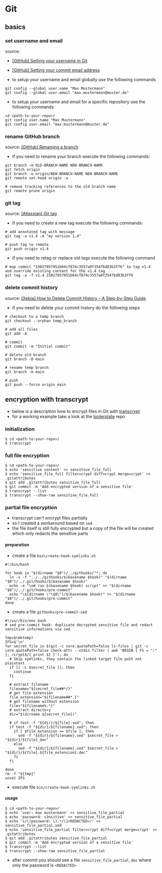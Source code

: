 # Git

## basics

### set username and email

source:
  - [[GitHub] Setting your username in Git](https://docs.github.com/en/get-started/getting-started-with-git/setting-your-username-in-git)
  - [[GitHub] Setting your commit email address](https://docs.github.com/en/account-and-profile/setting-up-and-managing-your-personal-account-on-github/managing-email-preferences/setting-your-commit-email-address)
 


- to setup your username and email globally use the following commands

``` { .sh }
git config --global user.name "Max Mustermann"
git config --global user.email "max.mustermann@muster.de"
```

- to setup your username and email for a specific repository use the following commands

``` { .sh }
cd <path-to-your-repo>/
git config user.name "Max Mustermann"
git config user.email "max.mustermann@muster.de"
```

### rename GitHub branch

source: [[GitHub] Renaming a branch](https://docs.github.com/en/repositories/configuring-branches-and-merges-in-your-repository/managing-branches-in-your-repository/renaming-a-branch)

- if you need to rename your branch execute the following commands:

``` { .sh }
git branch -m OLD-BRANCH-NAME NEW-BRANCH-NAME
git fetch origin
git branch -u origin/NEW-BRANCH-NAME NEW-BRANCH-NAME
git remote set-head origin -a

# remove tracking references to the old branch name
git remote prune origin
```

### git tag

source: [[Atlassian] Git tag](https://www.atlassian.com/git/tutorials/inspecting-a-repository/git-tag)

- if you need to create a new tag execute the following commands:

``` { .sh }
# add annotated tag with message
git tag -a v1.4 -m "my version 1.4"

# push tag to remote
git push origin v1.4
```

- if you need to retag or replace old tags execute the following command

``` { .sh }
# map commit "15027957951b64cf874c3557a0f3547bd83b3ff6" to tag v1.4 and override existing content for the v1.4 tag
git tag -a -f v1.4 15027957951b64cf874c3557a0f3547bd83b3ff6
```

### delete commit history

source: [[Xebia] How to Delete Commit History – A Step-by-Step Guide](https://xebia.com/blog/deleting-your-commit-history/)

- if you need to delete your commit history do the following steps

``` { .sh }
# checkout to a temp branch
git checkout --orphan temp_branch

# add all files
git add -A

# commit
git commit -m "Initial commit"

# delete old branch
git branch -D main

# rename temp branch
git branch -m main

# push
git push --force origin main
```

## encryption with transcrypt

- below is a description how to encrypt files in Git with [transcrypt](https://github.com/elasticdog/transcrypt)
- for a working example take a look at the [boilerplate](https://github.com/steled/boilerplate/tree/main/git/transcrypt) repo

### initialization

``` { .sh }
$ cd <path-to-your-repo>/
$ transcrypt
```

### full file encryption

``` { .sh }
$ cd <path-to-your-repo>/
$ echo 'sensitive content' >> sensitive_file_full
$ echo 'sensitive_file_full filter=crypt diff=crypt merge=crypt' >> .gitattributes
$ git add .gitattributes sensitive_file_full
$ git commit -m 'Add encrypted version of a sensitive file'
$ transcrypt --list
$ transcrypt --show-raw sensitive_file_full
```

### partial file encryption

- transcrypt can't encrypt files partially
- so I created a workaround based on `sed`
- the file itself is still fully encrypted but a copy of the file will be created which only redacts the sensitive parts

#### preparation

- create a file `bin\create-hook-symlinks.sh`

``` { .sh }
#!/bin/bash

for hook in "$(dirname "$0")/../githooks/"*; do
  ln -s -f "../../githooks/$(basename $hook)" "$(dirname "$0")/../.git/hooks/$(basename $hook)"
  echo -e "\n# run $(basename $hook) script" >> "$(dirname "$0")/../.git/hooks/pre-commit"
  echo "\$(dirname \"\$0\")/$(basename $hook)" >> "$(dirname "$0")/../.git/hooks/pre-commit"
done
```

- create a file `githooks/pre-commit-sed`

``` { .sh }
#!/usr/bin/env bash
# sed pre-commit hook: duplicate decrypted sensitive file and redact sensitive informations via sed

tmp=$(mktemp)
IFS=$'\n'
for secret_file in $(git -c core.quotePath=false ls-files | git -c core.quotePath=false check-attr --stdin filter | awk 'BEGIN { FS = ":" }; /crypt$/{ print $1 }'); do
  # Skip symlinks, they contain the linked target file path not plaintext
  if [[ -L $secret_file ]]; then
    continue
  fi

  # extract filename
  filename="${secret_file##*/}"
  # get file extension
  file_extension="${filename##*.}"
  # get filename without extension
  file="${filename%.*}"
  # extract directory
  dir="$(dirname ${secret_file})"

  # if test -f "${dir}/${file}.sed"; then
  if test -f "${dir}/${filename}.sed"; then
    if [ $file_extension == $file ]; then
      sed -f "${dir}/${filename}.sed" $secret_file > "${dir}/${file}_dec"
    else
      sed -f "${dir}/${filename}.sed" $secret_file > "${dir}/${file}.${file_extension}.dec"
    fi
  fi

done
rm -f "${tmp}"
unset IFS
```

- execute file `bin/create-hook-symlinks.sh`

#### usage

``` { .sh }
$ cd <path-to-your-repo>/
$ echo 'user: max mustermann' >> sensitive_file_partial
$ echo 'password: s3nsitive' >> sensitive_file_partial
$ echo 's/\(password: \).*/\1<REDACTED>/' >> sensitive_file_partial.sed
$ echo 'sensitive_file_partial filter=crypt diff=crypt merge=crypt' >> .gitattributes
$ git add .gitattributes sensitive_file_partial
$ git commit -m 'Add encrypted version of a sensitive file'
$ transcrypt --list
$ transcrypt --show-raw sensitive_file_partial
```

- after commit you should see a file `sensitive_file_partial_dec` where only the password is `<REDACTED>`
